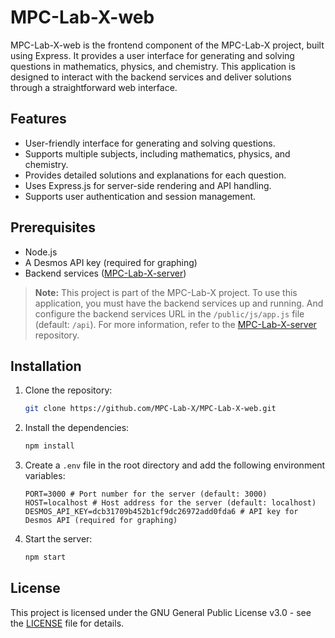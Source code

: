 # MPC-Lab-X-web

MPC-Lab-X-web is the frontend component of the MPC-Lab-X project, built using Express. It provides a user interface for generating and solving questions in mathematics, physics, and chemistry. This application is designed to interact with the backend services and deliver solutions through a straightforward web interface.

## Features

- User-friendly interface for generating and solving questions.
- Supports multiple subjects, including mathematics, physics, and chemistry.
- Provides detailed solutions and explanations for each question.
- Uses Express.js for server-side rendering and API handling.
- Supports user authentication and session management.

## Prerequisites

- Node.js
- A Desmos API key (required for graphing)
- Backend services ([MPC-Lab-X-server](https://github.com/MPC-Lab-X/MPC-Lab-X-server))

> **Note:** This project is part of the MPC-Lab-X project. To use this application, you must have the backend services up and running. And configure the backend services URL in the `/public/js/app.js` file (default: `/api`). For more information, refer to the [MPC-Lab-X-server](https://github.com/MPC-Lab-X/MPC-Lab-X-server) repository.

## Installation

1. Clone the repository:

   ```bash
   git clone https://github.com/MPC-Lab-X/MPC-Lab-X-web.git
   ```

2. Install the dependencies:

   ```bash
   npm install
   ```

3. Create a `.env` file in the root directory and add the following environment variables:

   ```env
   PORT=3000 # Port number for the server (default: 3000)
   HOST=localhost # Host address for the server (default: localhost)
   DESMOS_API_KEY=dcb31709b452b1cf9dc26972add0fda6 # API key for Desmos API (required for graphing)
   ```

4. Start the server:

   ```bash
   npm start
   ```

## License

This project is licensed under the GNU General Public License v3.0 - see the [LICENSE](LICENSE) file for details.
